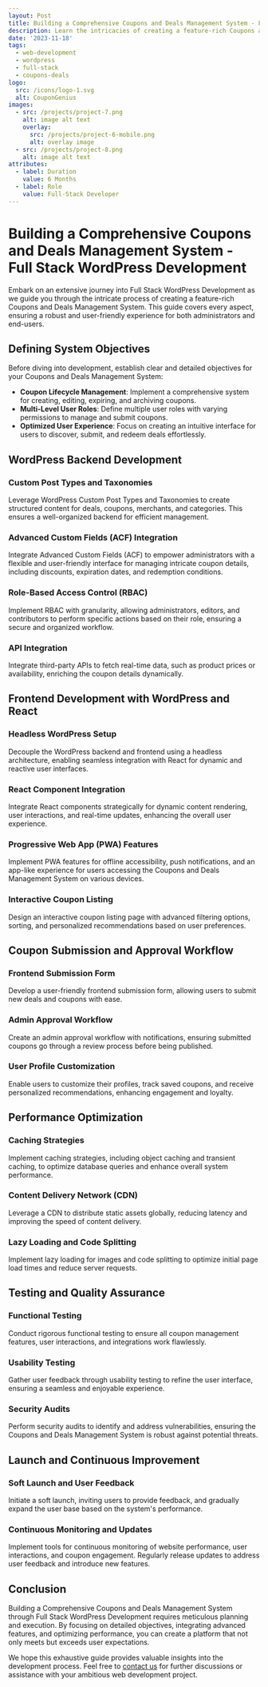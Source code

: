 ```yaml
---
layout: Post
title: Building a Comprehensive Coupons and Deals Management System - Full Stack WordPress Development
description: Learn the intricacies of creating a feature-rich Coupons and Deals Management System using Full Stack WordPress Development. This guide covers every aspect, from backend functionalities and frontend interfaces to advanced optimization techniques, ensuring a robust and user-friendly experience for both administrators and end-users.
date: '2023-11-18'
tags:
  - web-development
  - wordpress
  - full-stack
  - coupons-deals
logo:
  src: /icons/logo-1.svg
  alt: CouponGenius
images:
  - src: /projects/project-7.png
    alt: image alt text
    overlay:
      src: /projects/project-6-mobile.png
      alt: overlay image
  - src: /projects/project-8.png
    alt: image alt text
attributes:
  - label: Duration
    value: 6 Months
  - label: Role
    value: Full-Stack Developer
---
```


# Building a Comprehensive Coupons and Deals Management System - Full Stack WordPress Development

Embark on an extensive journey into Full Stack WordPress Development as we guide you through the intricate process of creating a feature-rich Coupons and Deals Management System. This guide covers every aspect, ensuring a robust and user-friendly experience for both administrators and end-users.

## Defining System Objectives

Before diving into development, establish clear and detailed objectives for your Coupons and Deals Management System:

- **Coupon Lifecycle Management**: Implement a comprehensive system for creating, editing, expiring, and archiving coupons.
- **Multi-Level User Roles**: Define multiple user roles with varying permissions to manage and submit coupons.
- **Optimized User Experience**: Focus on creating an intuitive interface for users to discover, submit, and redeem deals effortlessly.

## WordPress Backend Development

### Custom Post Types and Taxonomies

Leverage WordPress Custom Post Types and Taxonomies to create structured content for deals, coupons, merchants, and categories. This ensures a well-organized backend for efficient management.

### Advanced Custom Fields (ACF) Integration

Integrate Advanced Custom Fields (ACF) to empower administrators with a flexible and user-friendly interface for managing intricate coupon details, including discounts, expiration dates, and redemption conditions.

### Role-Based Access Control (RBAC)

Implement RBAC with granularity, allowing administrators, editors, and contributors to perform specific actions based on their role, ensuring a secure and organized workflow.

### API Integration

Integrate third-party APIs to fetch real-time data, such as product prices or availability, enriching the coupon details dynamically.

## Frontend Development with WordPress and React

### Headless WordPress Setup

Decouple the WordPress backend and frontend using a headless architecture, enabling seamless integration with React for dynamic and reactive user interfaces.

### React Component Integration

Integrate React components strategically for dynamic content rendering, user interactions, and real-time updates, enhancing the overall user experience.

### Progressive Web App (PWA) Features

Implement PWA features for offline accessibility, push notifications, and an app-like experience for users accessing the Coupons and Deals Management System on various devices.

### Interactive Coupon Listing

Design an interactive coupon listing page with advanced filtering options, sorting, and personalized recommendations based on user preferences.

## Coupon Submission and Approval Workflow

### Frontend Submission Form

Develop a user-friendly frontend submission form, allowing users to submit new deals and coupons with ease.

### Admin Approval Workflow

Create an admin approval workflow with notifications, ensuring submitted coupons go through a review process before being published.

### User Profile Customization

Enable users to customize their profiles, track saved coupons, and receive personalized recommendations, enhancing engagement and loyalty.

## Performance Optimization

### Caching Strategies

Implement caching strategies, including object caching and transient caching, to optimize database queries and enhance overall system performance.

### Content Delivery Network (CDN)

Leverage a CDN to distribute static assets globally, reducing latency and improving the speed of content delivery.

### Lazy Loading and Code Splitting

Implement lazy loading for images and code splitting to optimize initial page load times and reduce server requests.

## Testing and Quality Assurance

### Functional Testing

Conduct rigorous functional testing to ensure all coupon management features, user interactions, and integrations work flawlessly.

### Usability Testing

Gather user feedback through usability testing to refine the user interface, ensuring a seamless and enjoyable experience.

### Security Audits

Perform security audits to identify and address vulnerabilities, ensuring the Coupons and Deals Management System is robust against potential threats.

## Launch and Continuous Improvement

### Soft Launch and User Feedback

Initiate a soft launch, inviting users to provide feedback, and gradually expand the user base based on the system's performance.

### Continuous Monitoring and Updates

Implement tools for continuous monitoring of website performance, user interactions, and coupon engagement. Regularly release updates to address user feedback and introduce new features.

## Conclusion

Building a Comprehensive Coupons and Deals Management System through Full Stack WordPress Development requires meticulous planning and execution. By focusing on detailed objectives, integrating advanced features, and optimizing performance, you can create a platform that not only meets but exceeds user expectations.

We hope this exhaustive guide provides valuable insights into the development process. Feel free to [contact us](mailto:addictedarun4@gmail.com) for further discussions or assistance with your ambitious web development project.
